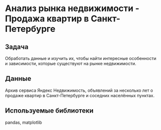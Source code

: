 # Анализ рынка недвижимости -  Продажа квартир в Санкт-Петербурге

## Задача

Обработать данные и изучить их, чтобы найти интересные особенности и зависимости, которые существуют на рынке недвижимости.

## Данные

Архив сервиса Яндекс Недвижимость, объявлений за несколько лет о продаже квартир в Санкт-Петербурге и соседних населённых пунктах.

## Используемые библиотеки
pandas, matplotlib
